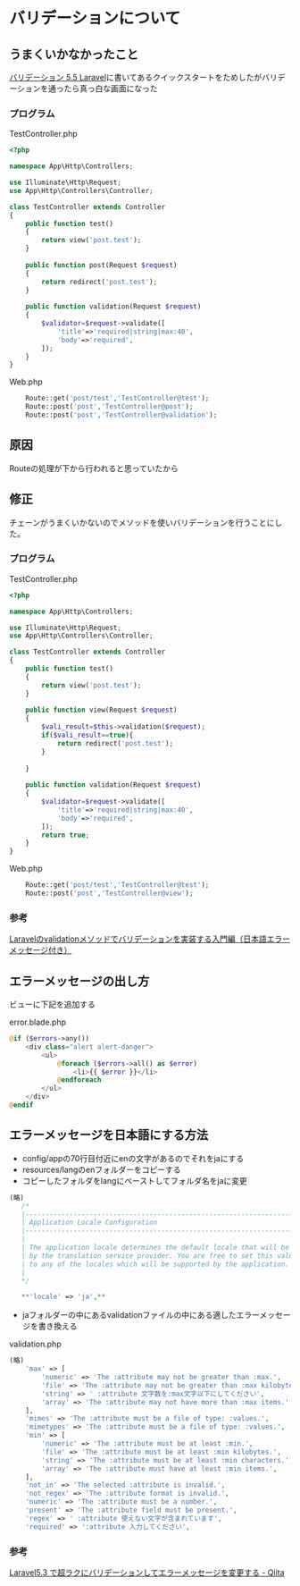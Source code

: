 # バリデーションについて

## うまくいかなかったこと

[バリデーション 5\.5 Laravel](https://readouble.com/laravel/5.5/ja/validation.html)に書いてあるクイックスタートをためしたがバリデーションを通ったら真っ白な画面になった

### プログラム
TestController.php
```php
<?php

namespace App\Http\Controllers;

use Illuminate\Http\Request;
use App\Http\Controllers\Controller;

class TestController extends Controller
{
    public function test()
    {
        return view('post.test');
    }
    
    public function post(Request $request)
    {
        return redirect('post.test');
    }
    
    public function validation(Request $request)
    {
        $validator=$request->validate([
            'title'=>'required|string|max:40',
            'body'=>'required',
        ]);
    }
}
```

Web.php
```php
    Route::get('post/test','TestController@test');
    Route::post('post','TestController@post');
    Route::post('post','TestController@validation');
```
## 原因
Routeの処理が下から行われると思っていたから
## 修正
チェーンがうまくいかないのでメソッドを使いバリデーションを行うことにした。

### プログラム
TestController.php
```php
<?php

namespace App\Http\Controllers;

use Illuminate\Http\Request;
use App\Http\Controllers\Controller;

class TestController extends Controller
{
    public function test()
    {
        return view('post.test');
    }
    
    public function view(Request $request)
    {
        $vali_result=$this->validation($request);
        if($vali_result==true){
            return redirect('post.test');
        }
        
    }
    
    public function validation(Request $request)
    {
        $validator=$request->validate([
            'title'=>'required|string|max:40',
            'body'=>'required',
        ]);
        return true;
    }
}
```
Web.php
```php
    Route::get('post/test','TestController@test');
    Route::post('post','TestController@view');
```
### 参考
[Laravelのvalidationメソッドでバリデーションを実装する入門編（日本語エラーメッセージ付き）](https://www.ritolab.com/entry/40)


## エラーメッセージの出し方
ビューに下記を追加する

error.blade.php
```php
@if ($errors->any())
    <div class="alert alert-danger">
        <ul>
            @foreach ($errors->all() as $error)
                <li>{{ $error }}</li>
            @endforeach
        </ul>
    </div>
@endif
```

## エラーメッセージを日本語にする方法
 - config/appの70行目付近にenの文字があるのでそれをjaにする
 - resources/langのenフォルダーをコピーする
 - コピーしたフォルダをlangにペーストしてフォルダ名をjaに変更
 ```php
(略)
    /*
    |--------------------------------------------------------------------------
    | Application Locale Configuration
    |--------------------------------------------------------------------------
    |
    | The application locale determines the default locale that will be used
    | by the translation service provider. You are free to set this value
    | to any of the locales which will be supported by the application.
    |
    */

    **'locale' => 'ja',**
 ```
- jaフォルダーの中にあるvalidationファイルの中にある適したエラーメッセージを書き換える

validation.php
```php
(略)
    'max' => [
        'numeric' => 'The :attribute may not be greater than :max.',
        'file' => 'The :attribute may not be greater than :max kilobytes.',
        'string' => ' :attribute 文字数を:max文字以下にしてください',
        'array' => 'The :attribute may not have more than :max items.',
    ],
    'mimes' => 'The :attribute must be a file of type: :values.',
    'mimetypes' => 'The :attribute must be a file of type: :values.',
    'min' => [
        'numeric' => 'The :attribute must be at least :min.',
        'file' => 'The :attribute must be at least :min kilobytes.',
        'string' => 'The :attribute must be at least :min characters.',
        'array' => 'The :attribute must have at least :min items.',
    ],
    'not_in' => 'The selected :attribute is invalid.',
    'not_regex' => 'The :attribute format is invalid.',
    'numeric' => 'The :attribute must be a number.',
    'present' => 'The :attribute field must be present.',
    'regex' => ' :attribute 使えない文字が含まれています',
    'required' => ':attribute 入力してください',
```

### 参考
[Laravel5\.3 で超ラクにバリデーションしてエラーメッセージを変更する \- Qiita](https://qiita.com/komatzz/items/422bcba9847ca3a79fe9)
